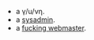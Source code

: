 - a γ/u/νη.
- a [sysadmin](https://xkcd.com/705).
- a [fucking webmaster](https://justinjackson.ca/webmaster/).
